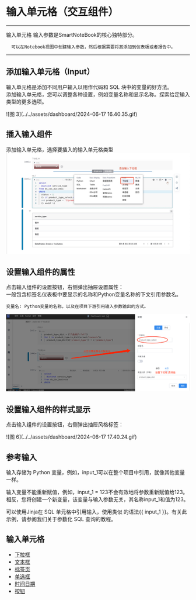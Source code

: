 # 输入单元格（交互组件）

---

输入单元格 输入参数是SmartNoteBook的核心独特部分。
  ```
    可以在Notebook视图中创建输入参数，然后根据需要将其添加到仪表板或者报告中。
  ```

---

## 添加输入单元格（Input）
  输入单元格是添加不同用户输入以用作代码和 SQL 块中的变量的好方法。<br />
  添加输入单元格，您可以调整各种设置，例如变量名称和显示名称。探索给定输入类型的更多选项。

![图 3](../../assets/dashboard/2024-06-17 16.40.35.gif)

## 插入输入组件
  添加输入单元格，选择要插入的输入单元格类型
![图 4](../../assets/dashboard/1718614888694.png)
  
## 设置输入组件的属性
  点击输入组件的设置按钮，右侧弹出抽屉设置属性：<br/>
    一般包含标签名仪表板中要显示的名称和Python变量名称的下文引用参数名。<br />

    变量名: Python变量的名称，以及在项目下游引用输入参数输出的方式。

  ![图 5](../../assets/dashboard/WechatIMG86533.png)

## 设置输入组件的样式显示
  点击输入组件的设置按钮，右侧弹出抽屉风格标签：<br/>

  ![图 6](../../assets/dashboard/2024-06-17 17.40.24.gif)

## 参考输入
  
  输入存储为 Python 变量，例如，input_1可以在整个项目中引用，就像其他变量一样。

  输入变量不能重新赋值，例如，input_1 = 123不会有效地将参数重新赋值给123。相反，您将创建一个新变量，该变量与输入参数无关，其名称input_1和值为123。

  可以使用Jinja在 SQL 单元格中引用输入，使用类似 的语法{{ input_1 }}。有关此示例，请参阅我们关于参数化 SQL 查询的教程。


  ## 输入单元格
   
   - <a href="">下拉框</a>
   - <a href="">文本框</a>
   - <a href="">标签页</a>
   - <a href="">单选框</a>
   - <a href="">时间日期</a>
   - <a href="">按钮</a>